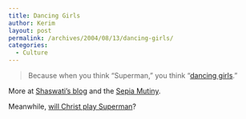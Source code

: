 ```yaml
---
title: Dancing Girls
author: Kerim
layout: post
permalink: /archives/2004/08/13/dancing-girls/
categories:
  - Culture
---
```

> Because when you think &#8220;Superman,&#8221; you think &#8220;<a href="http://www.stomptokyo.com/sings/superman/index.htm" onclick="_gaq.push(['_trackEvent', 'outbound-article', 'http://www.stomptokyo.com/sings/superman/index.htm', 'dancing girls']);" >dancing girls</a>.&#8221;

More at <a href="http://blog.shashwati.com/index.php?p=24" onclick="_gaq.push(['_trackEvent', 'outbound-article', 'http://blog.shashwati.com/index.php?p=24', 'Shaswati&#8217;s blog']);" >Shaswati&#8217;s blog</a> and the <a href="http://www.sepiamutiny.com/sepia/archives/000188.html" onclick="_gaq.push(['_trackEvent', 'outbound-article', 'http://www.sepiamutiny.com/sepia/archives/000188.html', 'Sepia Mutiny']);" >Sepia Mutiny</a>.

Meanwhile, <a href="http://www.bismarcktribune.com/articles/2004/08/13/news/life/lif01.txt" onclick="_gaq.push(['_trackEvent', 'outbound-article', 'http://www.bismarcktribune.com/articles/2004/08/13/news/life/lif01.txt', 'will Christ play Superman']);" >will Christ play Superman</a>?

